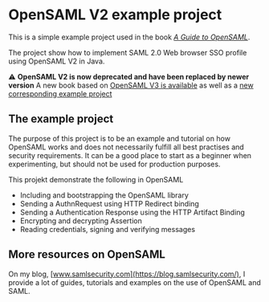 # OpenSAML V2 example project
This is a simple example project used in the book [*A Guide to OpenSAML*](https://blog.samlsecurity.com/book/).

The project show how to implement SAML 2.0 Web browser SSO profile using OpenSAML V2 in Java.

:warning: **OpenSAML V2 is now deprecated and have been replaced by newer version**
A new book based on [OpenSAML V3 is available](https://blog.samlsecurity.com/book/) as well as a [new corresponding example project](https://github.com/rasmusson/OpenSAMLv3-webprofile-example)

## The example project
The purpose of this project is to be an example and tutorial on how OpenSAML works and does not necessarily fulfill all best practises and security requirements. It can be a good place to start as a beginner when experimenting, but should not be used for production purposes.

This projekt demonstrate the following in OpenSAML
* Including and bootstrapping the OpenSAML library
* Sending a AuthnRequest using HTTP Redirect binding
* Sending a Authentication Response using the HTTP Artifact Binding 
* Encrypting and decrypting Assertion
* Reading credentials, signing and verifying messages

## More resources on OpenSAML
On my blog, [www.samlsecurity.com](https://blog.samlsecurity.com/), I provide a lot of guides, tutorials and examples on the use of OpenSAML and SAML.
